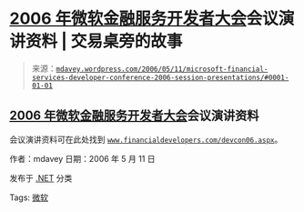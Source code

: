 <!--yml

分类：未分类

date: 2024-05-18 06:17:33

-->

# [2006 年微软金融服务开发者大会](http://www.financialdevelopers.com/devcon06.aspx)会议演讲资料 | 交易桌旁的故事

> 来源：[`mdavey.wordpress.com/2006/05/11/microsoft-financial-services-developer-conference-2006-session-presentations/#0001-01-01`](https://mdavey.wordpress.com/2006/05/11/microsoft-financial-services-developer-conference-2006-session-presentations/#0001-01-01)

## [2006 年微软金融服务开发者大会](http://www.financialdevelopers.com/devcon06.aspx)会议演讲资料

会议演讲资料可在此处找到 [`www.financialdevelopers.com/devcon06.aspx`](http://www.financialdevelopers.com/devcon06.aspx)。

作者：mdavey 日期：2006 年 5 月 11 日

发布于 [.NET](https://mdavey.wordpress.com/category/languages/net/) 分类

Tags: [微软](https://mdavey.wordpress.com/tag/microsoft/)
